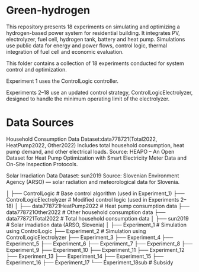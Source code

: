# Green-hydrogen
This repository presents 18 experiments on simulating and optimizing a hydrogen-based power system for residential building. It integrates PV, electrolyzer, fuel cell, hydrogen tank, battery and heat pump. Simulations use public data for energy and power flows, control logic, thermal integration of fuel cell and economic evaluation.

This folder contains a collection of 18 experiments conducted for system control and optimization.

Experiment 1 uses the ControlLogic controller.

Experiments 2–18 use an updated control strategy, ControlLogicElectrolyzer, designed to handle the minimum operating limit of the electrolyzer.

# Data Sources

Household Consumption Data
Dataset:data778721(Total2022, HeatPump2022, Other2022)
Includes total household consumption, heat pump demand, and other electrical loads.
Source: HEAPO – An Open Dataset for Heat Pump Optimization with Smart Electricity Meter Data and On-Site Inspection Protocols.

Solar Irradiation Data
Dataset: sun2019
Source: Slovenian Environment Agency (ARSO) — solar radiation and meteorological data for Slovenia.



│
├── ControlLogic                      # Base control algorithm (used in Experiment_1)
├── ControlLogicElectrolyzer          # Modified control logic (used in Experiments 2–18)
│
├── data778721HeatPump2022            # Heat pump consumption data
├── data778721Other2022               # Other household consumption data
├── data778721Total2022               # Total household consumption data
│
├── sun2019                           # Solar irradiation data (ARSO, Slovenia)
│
├── Experiment_1                      # Simulation using ControlLogic
├── Experiment_2                      # Simulation using ControlLogicElectrolyzer
├── Experiment_3
├── Experiment_4
├── Experiment_5
├── Experiment_6
├── Experiment_7
├── Experiment_8
├── Experiment_9
├── Experiment_10
├── Experiment_11
├── Experiment_12
├── Experiment_13
├── Experiment_14
├── Experiment_15
├── Experiment_16
├── Experiment_17
└── Experiment_18sub                  # Subsidy
